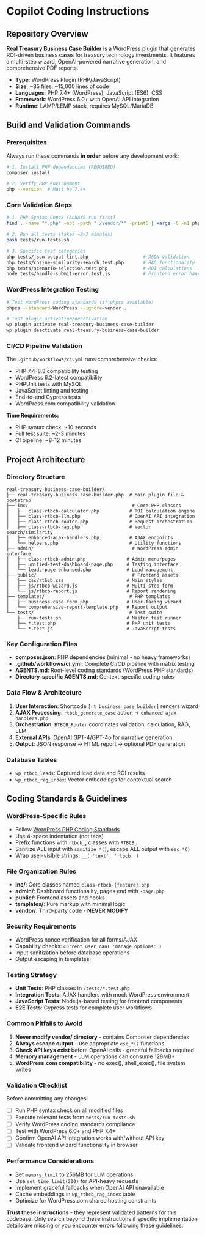 # Copilot Coding Instructions

## Repository Overview

**Real Treasury Business Case Builder** is a WordPress plugin that generates ROI-driven business cases for treasury technology investments. It features a multi-step wizard, OpenAI-powered narrative generation, and comprehensive PDF reports.

- **Type**: WordPress Plugin (PHP/JavaScript)
- **Size**: ~85 files, ~15,000 lines of code
- **Languages**: PHP 7.4+ (WordPress), JavaScript (ES6), CSS
- **Framework**: WordPress 6.0+ with OpenAI API integration
- **Runtime**: LAMP/LEMP stack, requires MySQL/MariaDB

## Build and Validation Commands

### Prerequisites
Always run these commands **in order** before any development work:
```bash
# 1. Install PHP dependencies (REQUIRED)
composer install

# 2. Verify PHP environment 
php --version  # Must be 7.4+
```

### Core Validation Steps
```bash
# 1. PHP Syntax Check (ALWAYS run first)
find . -name "*.php" -not -path "./vendor/*" -print0 | xargs -0 -n1 php -l

# 2. Run all tests (takes ~2-3 minutes)
bash tests/run-tests.sh

# 3. Specific test categories
php tests/json-output-lint.php                    # JSON validation
php tests/cosine-similarity-search.test.php       # RAG functionality  
php tests/scenario-selection.test.php             # ROI calculations
node tests/handle-submit-error.test.js            # Frontend error handling
```

### WordPress Integration Testing
```bash
# Test WordPress coding standards (if phpcs available)
phpcs --standard=WordPress --ignore=vendor .

# Test plugin activation/deactivation
wp plugin activate real-treasury-business-case-builder
wp plugin deactivate real-treasury-business-case-builder
```

### CI/CD Pipeline Validation
The `.github/workflows/ci.yml` runs comprehensive checks:
- PHP 7.4-8.3 compatibility testing
- WordPress 6.2-latest compatibility  
- PHPUnit tests with MySQL
- JavaScript linting and testing
- End-to-end Cypress tests
- WordPress.com compatibility validation

**Time Requirements:**
- PHP syntax check: ~10 seconds
- Full test suite: ~2-3 minutes
- CI pipeline: ~8-12 minutes

## Project Architecture

### Directory Structure
```
real-treasury-business-case-builder/
├── real-treasury-business-case-builder.php  # Main plugin file & bootstrap
├── inc/                                      # Core PHP classes
│   ├── class-rtbcb-calculator.php           # ROI calculation engine
│   ├── class-rtbcb-llm.php                  # OpenAI API integration  
│   ├── class-rtbcb-router.php               # Request orchestration
│   ├── class-rtbcb-rag.php                  # Vector search/similarity
│   ├── enhanced-ajax-handlers.php           # AJAX endpoints
│   └── helpers.php                          # Utility functions
├── admin/                                    # WordPress admin interface
│   ├── class-rtbcb-admin.php               # Admin menu/pages
│   ├── unified-test-dashboard-page.php     # Testing interface
│   └── leads-page-enhanced.php             # Lead management
├── public/                                   # Frontend assets
│   ├── css/rtbcb.css                       # Main styles
│   ├── js/rtbcb-wizard.js                  # Multi-step form
│   └── js/rtbcb-report.js                  # Report rendering
├── templates/                               # PHP templates  
│   ├── business-case-form.php              # User-facing wizard
│   └── comprehensive-report-template.php   # Report output
└── tests/                                   # Test suite
    ├── run-tests.sh                        # Master test runner
    ├── *.test.php                          # PHP unit tests
    └── *.test.js                           # JavaScript tests
```

### Key Configuration Files
- **composer.json**: PHP dependencies (minimal - no heavy frameworks)
- **.github/workflows/ci.yml**: Complete CI/CD pipeline with matrix testing
- **AGENTS.md**: Root-level coding standards (WordPress PHP standards)  
- **Directory-specific AGENTS.md**: Context-specific coding rules

### Data Flow & Architecture
1. **User Interaction**: Shortcode `[rt_business_case_builder]` renders wizard
2. **AJAX Processing**: `rtbcb_generate_case` action → `enhanced-ajax-handlers.php`
3. **Orchestration**: `RTBCB_Router` coordinates validation, calculation, RAG, LLM
4. **External APIs**: OpenAI GPT-4/GPT-4o for narrative generation
5. **Output**: JSON response → HTML report → optional PDF generation

### Database Tables
- `wp_rtbcb_leads`: Captured lead data and ROI results
- `wp_rtbcb_rag_index`: Vector embeddings for contextual search

## Coding Standards & Guidelines

### WordPress-Specific Rules
- Follow [WordPress PHP Coding Standards](https://developer.wordpress.org/coding-standards/wordpress-coding-standards/php/)
- Use 4-space indentation (not tabs)
- Prefix functions with `rtbcb_`, classes with `RTBCB_`
- Sanitize ALL input with `sanitize_*()`, escape ALL output with `esc_*()`
- Wrap user-visible strings: `__( 'text', 'rtbcb' )`

### File Organization Rules
- **inc/**: Core classes named `class-rtbcb-{feature}.php`
- **admin/**: Dashboard functionality, pages end with `-page.php`
- **public/**: Frontend assets and hooks
- **templates/**: Pure markup with minimal logic
- **vendor/**: Third-party code - **NEVER MODIFY**

### Security Requirements
- WordPress nonce verification for all forms/AJAX
- Capability checks: `current_user_can( 'manage_options' )`
- Input sanitization before database operations
- Output escaping in templates

### Testing Strategy
- **Unit Tests**: PHP classes in `/tests/*.test.php`
- **Integration Tests**: AJAX handlers with mock WordPress environment
- **JavaScript Tests**: Node.js-based testing for frontend components
- **E2E Tests**: Cypress tests for complete user workflows

### Common Pitfalls to Avoid
1. **Never modify vendor/ directory** - contains Composer dependencies
2. **Always escape output** - use appropriate `esc_*()` functions  
3. **Check API keys exist** before OpenAI calls - graceful fallbacks required
4. **Memory management** - LLM operations can consume 128MB+
5. **WordPress.com compatibility** - no exec(), shell_exec(), file system writes

### Validation Checklist
Before committing any changes:
- [ ] Run PHP syntax check on all modified files
- [ ] Execute relevant tests from `tests/run-tests.sh`
- [ ] Verify WordPress coding standards compliance
- [ ] Test with WordPress 6.0+ and PHP 7.4+
- [ ] Confirm OpenAI API integration works with/without API key
- [ ] Validate frontend wizard functionality in browser

### Performance Considerations
- Set `memory_limit` to 256MB for LLM operations
- Use `set_time_limit(300)` for API-heavy requests
- Implement graceful fallbacks when OpenAI API unavailable
- Cache embeddings in `wp_rtbcb_rag_index` table
- Optimize for WordPress.com shared hosting constraints

**Trust these instructions** - they represent validated patterns for this codebase. Only search beyond these instructions if specific implementation details are missing or you encounter errors following these guidelines.